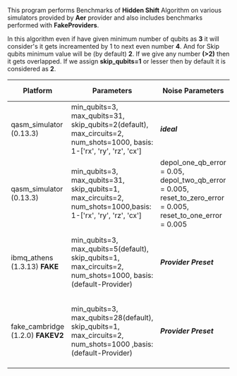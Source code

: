 This program performs Benchmarks of **Hidden Shift** Algorithm on various simulators provided by **Aer** provider and also includes benchmarks performed with **FakeProviders**.

In this algorithm even if have given minimum number of qubits as **3** it will consider's it gets increamented by 1 to next even number **4**. And for Skip qubits minimum value will be (by default) **2**. If we give any number **(>2)** then it gets overlapped. If we assign **skip_qubits=1** or lesser then by default it is considered as **2**.

|Platform|Parameters|Noise Parameters|Benchmarks|Volumetric Positioning|Remarks|
|--------|----------|----------------|----------|----------------------|-------|
|qasm_simulator (0.13.3)|min_qubits=3, max_qubits=31, skip_qubits=2(default), max_circuits=2, num_shots=1000, basis: 1-['rx', 'ry', 'rz', 'cx']|***ideal***|[Test-1](1.jpg)|[Test-1-QV](1-QV.jpg)|Qasm simulator only supports upto **31** qubits.|
|qasm_simulator (0.13.3)|min_qubits=3, max_qubits=31, skip_qubits=1, max_circuits=2, num_shots=1000,basis: 1-['rx', 'ry', 'rz', 'cx']|depol_one_qb_error = 0.05, depol_two_qb_error = 0.005, reset_to_zero_error = 0.005, reset_to_one_error = 0.005|[Test-2](2.jpg)|[Test-2-QV](2-QV.jpg)|Qasm simulator only supports upto **31** qubits.|
|ibmq_athens (1.3.13) **FAKE**|min_qubits=3, max_qubits=5(default), skip_qubits=1, max_circuits=2, num_shots=1000, basis: (default-Provider)|***Provider Preset***|[Test-3](3.jpg)|[Test-3-QV](3-QV.jpg)|This is Fake Backend with maximum supported qubits **5**.|
|fake_cambridge (1.2.0) **FAKEV2**|min_qubits=3, max_qubits=28(default), skip_qubits=1, max_circuits=2, num_shots=1000 ,basis: (default-Provider)|***Provider Preset***|[Test-4](4.jpg)|[Test-4-QV](4-QV.jpg)|This is Fake Backend *(version-2)* with maximum supported qubits **28**|